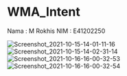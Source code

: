 # WMA_Intent
Nama  : M Rokhis
NIM   : E41202250

![Screenshot_2021-10-15-14-01-11-16](https://user-images.githubusercontent.com/75311518/137445993-1ba18f44-992f-4ff4-b202-41c5fea59874.jpg)
![Screenshot_2021-10-15-14-02-31-14](https://user-images.githubusercontent.com/75311518/137446017-230698bd-f5f7-4cff-a7f8-bc494a24bf70.jpg)
![Screenshot_2021-10-16-16-00-32-53](https://user-images.githubusercontent.com/75311518/137525986-fa0fccb8-eec8-407d-99d1-26aab8a19b18.jpg)
![Screenshot_2021-10-16-16-00-32-54](https://user-images.githubusercontent.com/75311518/137526000-931cc207-54fa-4685-865d-ddb947f04cbd.jpg)

